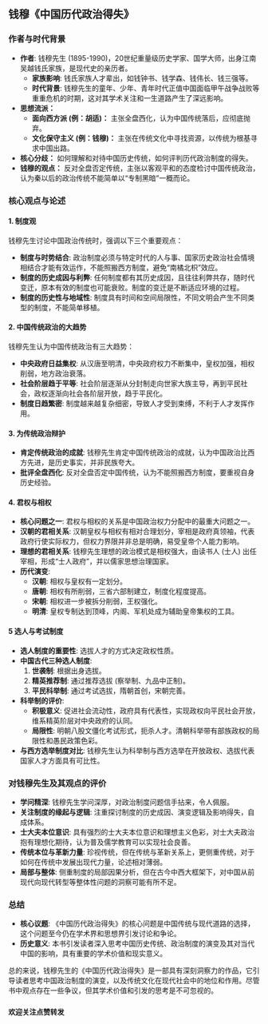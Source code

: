 ## 钱穆《中国历代政治得失》

### 作者与时代背景

*   **作者**: 钱穆先生 (1895-1990)，20世纪重量级历史学家、国学大师，出身江南吴越钱氏家族，是现代史的亲历者。
    *   **家族影响**: 钱氏家族人才辈出，如钱钟书、钱学森、钱伟长、钱三强等。
    *   **时代背景**: 钱穆先生的童年、少年、青年时代正值中国面临甲午战争战败等重重危机的时期，这对其学术关注和一生道路产生了深远影响。
*   **思想流派：**
    *   **面向西方派 (例：胡适)：**  主张全盘西化，认为中国传统落后，应彻底抛弃。
    *   **文化保守主义 (例：钱穆)：**  主张在传统文化中寻找资源，以传统为根基寻求中国出路。
*   **核心分歧：** 如何理解和对待中国历史传统，如何评判历代政治制度的得失。
*   **钱穆的观点：**  反对全盘否定传统，主张以客观平和的态度检讨中国传统政治，认为秦以后的政治传统不能简单以“专制黑暗”一概而论。

### 核心观点与论述

#### 1.  制度观

钱穆先生讨论中国政治传统时，强调以下三个重要观点：

*   **制度与时势结合**: 政治制度必须与特定时代的人与事、国家历史政治社会情境相结合才能有效运作，不能照搬西方制度，避免“南橘北枳”效应。
*   **制度的历史成因与利弊**: 任何制度都有其历史成因，且往往利弊共存，随时代变迁，原本有效的制度也可能衰败。制度的变迁是不断适应环境的过程。
*   **制度的历史性与地域性**:  制度具有时间和空间局限性，不同文明会产生不同类型的制度，不能简单移植。

#### 2.  中国传统政治的大趋势

钱穆先生认为中国传统政治有三大趋势：

*   **中央政府日益集权**:  从汉唐至明清，中央政府权力不断集中，皇权加强，相权削弱，地方政治衰落。
*   **社会阶层趋于平等**:  社会阶层逐渐从分封制走向世家大族主导，再到平民社会，政权逐渐向社会各阶层开放，趋于平民化。
*   **制度日趋繁密**:  制度越来越复杂细密，导致人才受到束缚，不利于人才发挥作用。

#### 3.  为传统政治辩护

*   **肯定传统政治的成就**: 钱穆先生肯定中国传统政治的成就，认为中国政治比西方先进，是历史事实，并非民族夸大。
*   **批评全盘西化**:  反对全盘否定中国传统，认为不能照搬西方制度，要重视自身历史经验。

#### 4.  君权与相权

*   **核心问题之一**: 君权与相权的关系是中国政治权力分配中的最重大问题之一。
*   **汉朝的君相关系**:  汉朝皇权与相权有相对合理划分，宰相是政府真领袖，代表政府行使实际权力，但权力界限并非总是明确，易受皇帝个人能力影响。
*   **理想的君相关系**: 钱穆先生理想的政治模式是相权强大，由读书人 (士人) 出任宰相，形成“士人政府”，并以儒家思想治理国家。
*   **历代演变**:
    *   **汉朝**: 相权与皇权有一定划分。
    *   **唐朝**: 相权有所削弱，三省六部制建立，制度化程度提高。
    *   **宋朝**: 相权进一步被拆分削弱，王权强化。
    *   **明清**: 皇权专制达到顶峰，内阁、军机处成为辅助皇帝集权的工具。

#### 5  选人与考试制度

*   **选人制度的重要性**:  选拔人才的方式决定政权性质。
*   **中国古代三种选人制度**:
    1.  **世袭制**:  根据出身选拔。
    2.  **精英推荐制**:  通过推荐选拔 (察举制、九品中正制)。
    3.  **平民科举制**:  通过考试选拔，隋朝首创，宋朝完善。
*   **科举制的评价**:
    *   **积极意义**:  促进社会流动性，政府具有代表性，实现政权向平民社会开放，维系精英阶层对中央政府的认同。
    *   **局限性**:  明朝八股文僵化考试形式，扼杀人才。清朝科举带有部族政权的局限性和愚民政策色彩。
*   **与西方选举制度对比**:  钱穆先生认为科举制与西方选举在开放政权、选拔代表国家人才方面具有可比性。

### 对钱穆先生及其观点的评价

*   **学问精深**:  钱穆先生学问深厚，对政治制度问题信手拈来，令人佩服。
*   **关注制度的缘起与逻辑**:  注重探讨制度的历史成因、演变逻辑及影响得失，自成体系。
*   **士大夫本位意识**:  具有强烈的士大夫本位意识和理想主义色彩，对士大夫政治抱有理想化期待，认为普及儒学教育可以实现社会良善。
*   **传统本位与革新力量**:  珍视传统，但在传统与革新关系上，更侧重传统，对于如何在传统中发展出现代力量，论述相对薄弱。
*   **局部与整体**:  侧重制度的局部因果分析，但在古今中西大框架下，对中国从前现代向现代转型等整体性问题的洞察可能有所不足。

### 总结

*   **核心议题**:  《中国历代政治得失》的核心问题是中国传统与现代道路的选择，这个问题至今仍在学术界和思想界引发讨论和争论。
*   **历史意义**:  本书引发读者深入思考中国历史传统、政治制度的演变及其对当代中国的影响，具有重要的学术价值和现实意义。

总的来说，钱穆先生的《中国历代政治得失》是一部具有深刻洞察力的作品，它引导读者思考中国政治制度的演变，以及传统文化在现代社会中的地位和作用。尽管书中观点存在一些争议，但其学术价值和引发的思考是不可忽视的。

###
**欢迎关注点赞转发**